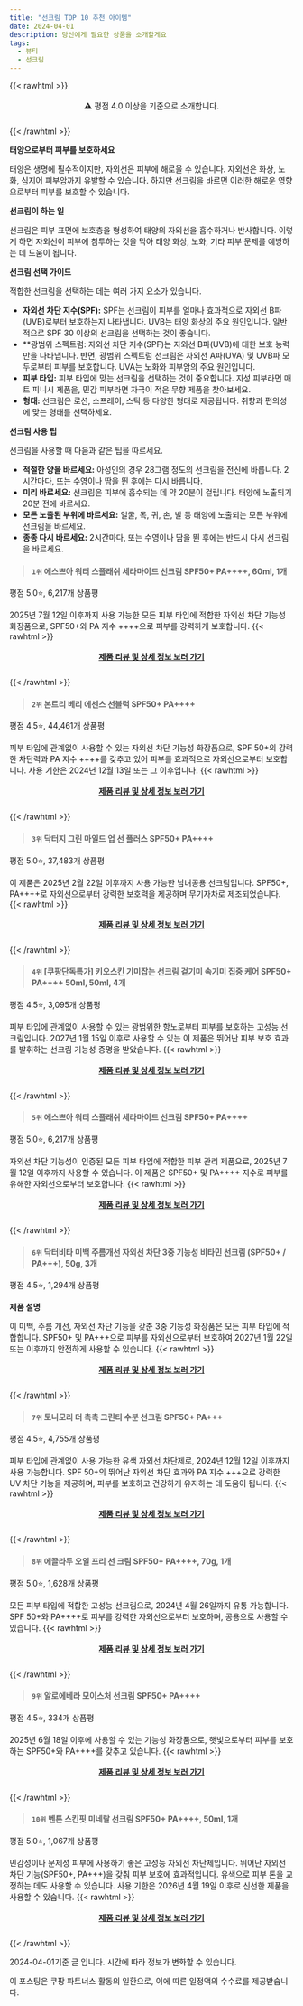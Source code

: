 ```yaml
---
title: "선크림 TOP 10 추천 아이템"
date: 2024-04-01
description: 당신에게 필요한 상품을 소개할게요
tags:
  - 뷰티
  - 선크림
---
```

{{< rawhtml >}}<div class="toc" style="text-align: center; height: 50px; line-height: 2;">  <p>⚠️ 평점 4.0 이상을 기준으로 소개합니다.<br></p></div> {{< /rawhtml >}}

**태양으로부터 피부를 보호하세요**

태양은 생명에 필수적이지만, 자외선은 피부에 해로울 수 있습니다. 자외선은 화상, 노화, 심지어 피부암까지 유발할 수 있습니다. 하지만 선크림을 바르면 이러한 해로운 영향으로부터 피부를 보호할 수 있습니다.

**선크림이 하는 일**

선크림은 피부 표면에 보호층을 형성하여 태양의 자외선을 흡수하거나 반사합니다. 이렇게 하면 자외선이 피부에 침투하는 것을 막아 태양 화상, 노화, 기타 피부 문제를 예방하는 데 도움이 됩니다.

**선크림 선택 가이드**

적합한 선크림을 선택하는 데는 여러 가지 요소가 있습니다.

* **자외선 차단 지수(SPF):** SPF는 선크림이 피부를 얼마나 효과적으로 자외선 B파(UVB)로부터 보호하는지 나타냅니다. UVB는 태양 화상의 주요 원인입니다. 일반적으로 SPF 30 이상의 선크림을 선택하는 것이 좋습니다.
* **광범위 스펙트럼: 자외선 차단 지수(SPF)는 자외선 B파(UVB)에 대한 보호 능력만을 나타냅니다. 반면, 광범위 스펙트럼 선크림은 자외선 A파(UVA) 및 UVB파 모두로부터 피부를 보호합니다. UVA는 노화와 피부암의 주요 원인입니다.
* **피부 타입:** 피부 타입에 맞는 선크림을 선택하는 것이 중요합니다. 지성 피부라면 매트 피니시 제품을, 민감 피부라면 자극이 적은 무향 제품을 찾아보세요.
* **형태:** 선크림은 로션, 스프레이, 스틱 등 다양한 형태로 제공됩니다. 취향과 편의성에 맞는 형태를 선택하세요.

**선크림 사용 팁**

선크림을 사용할 때 다음과 같은 팁을 따르세요.

* **적절한 양을 바르세요:** 아성인의 경우 28그램 정도의 선크림을 전신에 바릅니다. 2시간마다, 또는 수영이나 땀을 뛴 후에는 다시 바릅니다.
* **미리 바르세요:** 선크림은 피부에 흡수되는 데 약 20분이 걸립니다. 태양에 노출되기 20분 전에 바르세요.
* **모든 노출된 부위에 바르세요:** 얼굴, 목, 귀, 손, 발 등 태양에 노출되는 모든 부위에 선크림을 바르세요.
* **종종 다시 바르세요:** 2시간마다, 또는 수영이나 땀을 뛴 후에는 반드시 다시 선크림을 바르세요.


>#### `1위` 에스쁘아 워터 스플래쉬 세라마이드 선크림 SPF50+ PA++++, 60ml, 1개
평점 5.0⭐, 6,217개 상품평

2025년 7월 12일 이후까지 사용 가능한 모든 피부 타입에 적합한 자외선 차단 기능성 화장품으로, SPF50+와 PA 지수 ++++으로 피부를 강력하게 보호합니다.
{{< rawhtml >}}<div class="toc" style="text-align: center; height: 50px; line-height: 2;"><p><b><a href="https://link.coupang.com/re/AFFSDP?lptag=AF5033054&pageKey=7086181945&itemId=17646024182&vendorItemId=84811642454&traceid=V0-153-dfe2bf673063f32e&clickBeacon=7VYEE4vf7Zl6cgOM7VTkGA0wD31Bg4oXx28A90GPDbUwyszMNn6bOmvpVMnL_k1jC7Z6pNx6aov_QGP-3rxJTVp_hsIQxOyKwkkoTQ-590NgiWH3o-P8-8GGDPV-vCBgf5p9G5yc0E1D8DdhK89KozkJ9RvH5b8v-yYEyLdOuVLu00lBnS8ZTirybCKtbn3Aetzj2tfq7talTADCYtNi2YhQ6X2E3dEN6Ew9Wicu7l5m9FgoewJ3NR-HwTw4EkZvqiJlPh7QubHid0KokWNZZ8zA62_ADf0FuZhnamQ0DLOH8-BBntsR-3OE6oV6Ll3PWSgPruFWOz5Igoi9iQfn9i8BthZAV5goMGxddqDXBfoC1CWnoyJPfNkD4sERI5xBuhxaTsTvR3Fi69kmlnGKqicqPuSK9XBcPDBktmf4mD4uDM-_p14V6AgJNDdjhyEnAf_FfJQRb7g9zhKSfZldFDMYnlwzAGwuROWeEpy4vqnALxUUnuI0nrv751ydCJvQG65djrG1L5FjrVqdGSKh0bMJXGt_aVtSHv0X2fluqRSh1nYClFpCCcKr00WRCWVcJsdNmpyKrFMHlNG8LvaUbaZfq27CSZflmghqaj15Vgewvga5xHDPZ3FrCVsVwzucukJOqctUg0B_kzpHdyhGuLe01apCO5CpsCfJpF5bpmIuWOsuZX2rgcVNh6k78UvXd3k2Fg43T9ufQwKoJL8_2n7P4Zfe4RvUZ7NWQdKQHh2aP3IoUSHEdZHq7I23Yg3EVe2Q6sNBAiDPznZh2KIYvdAkebawut9st3nLUR7V7fC3EkREuQWiSbcA9EnyOs2n2eWXCrLa5RvU1H2MrmGF60kQjYTfgXCxxfiSwyyq5IP5M11MVHWNqzPGZnn-D-wl1UtjPUPEA2u9BIOT0h4unf9JNjrBh1P9wpY_nIPxZw%3D%3D&requestid=20240401145936129026876013&token=31850C%7CMIXED">제품 리뷰 및 상세 정보 보러 가기</a></b><br></p> </div>{{< /rawhtml >}}

>#### `2위` 본트리 베리 에센스 선블럭 SPF50+ PA++++
평점 4.5⭐, 44,461개 상품평

피부 타입에 관계없이 사용할 수 있는 자외선 차단 기능성 화장품으로, SPF 50+의 강력한 차단력과 PA 지수 ++++를 갖추고 있어 피부를 효과적으로 자외선으로부터 보호합니다. 사용 기한은 2024년 12월 13일 또는 그 이후입니다.
{{< rawhtml >}}<div class="toc" style="text-align: center; height: 50px; line-height: 2;"><p><b><a href="https://link.coupang.com/re/AFFSDP?lptag=AF5033054&pageKey=4583248357&itemId=5620780687&vendorItemId=4498803481&traceid=V0-153-f2c54a3b2bfa9fa5&requestid=20240401145936129026876013&token=31850C%7CMIXED">제품 리뷰 및 상세 정보 보러 가기</a></b><br></p> </div>{{< /rawhtml >}}

>#### `3위` 닥터지 그린 마일드 업 선 플러스 SPF50+ PA++++
평점 5.0⭐, 37,483개 상품평

이 제품은 2025년 2월 22일 이후까지 사용 가능한 남녀공용 선크림입니다. SPF50+, PA++++로 자외선으로부터 강력한 보호력을 제공하며 무기자차로 제조되었습니다.
{{< rawhtml >}}<div class="toc" style="text-align: center; height: 50px; line-height: 2;"><p><b><a href="https://link.coupang.com/re/AFFSDP?lptag=AF5033054&pageKey=1473062788&itemId=19169252950&vendorItemId=80265071820&traceid=V0-153-5a1b62ab65affc8a&requestid=20240401145936129026876013&token=31850C%7CMIXED">제품 리뷰 및 상세 정보 보러 가기</a></b><br></p> </div>{{< /rawhtml >}}

>#### `4위` [쿠팡단독특가] 키오스킨 기미잡는 선크림 겉기미 속기미 집중 케어 SPF50+ PA++++ 50ml, 50ml, 4개
평점 4.5⭐, 3,095개 상품평

피부 타입에 관계없이 사용할 수 있는 광범위한 항노로부터 피부를 보호하는 고성능 선크림입니다. 2027년 1월 15일 이후로 사용할 수 있는 이 제품은 뛰어난 피부 보호 효과를 발휘하는 선크림 기능성 증명을 받았습니다.
{{< rawhtml >}}<div class="toc" style="text-align: center; height: 50px; line-height: 2;"><p><b><a href="https://link.coupang.com/re/AFFSDP?lptag=AF5033054&pageKey=6220984702&itemId=14121086666&vendorItemId=81368004039&traceid=V0-153-4070d7fc5e36d0f0&clickBeacon=UMPf6UIh1goYKnIiUFBZJZt2WchRZB5xt0ErFrn9s1XmZ_s9x1p7GdbuTBMjF4F7q7TP1SJ_5Cq0-YnRUyKZcCmM4b7gOTT_W5RR_g8f8J8zO5-DZuNYNDIU5jj6WTgiyDAxZpbUdVPe93owrNdcX5Kr3naTqz_iYHNogwp6jnMspuP_vS1u_VogZ_VJ07dZTk-daTdfKn6sOE-LqqGa-XCYSra8ClMVp0rQbTtMQepwn1ELJK6OaJmIuNgBkdanSw0qhffY_ZrI7tNyXvp-PjsMhvsL7I2BL-cYQ-gyyZkve_hwT5t-67Xg8B47V4c2FsgahTL0pwpEjrTqDHK5gEI8ndHhBAU-KURlmSXtq3U5o6D75rrmSI0T8CUGidd3epMA8DwNluGPMmKNoSNXwFALIVfdU8ukn3YDe4-1v5_N4J5O6-UOCFBDp2v3vItHO4t2xCZ-m7bgbNPw6ydZEIib01_Qjp20mlMacZfvGtPkNhdeYZPAG2yu9yzBNN8qfARv98ZpZzvSUk3JPOnNHS6np74BgrVWQxKO588weQeFLo9UOipr_2FqqVUdio3Nqt0hC83E6JgqldgNGVul31HCeRvCYnEW_Lx1ER3-RxzLFUpOMPS5WR5UGOngG8UWJZUR2yxdpugK17gyGPlJTKAW8Mhksx4_5vPvk5lFW4i8CFZevwAXICU0izwesvfA_81MboAQyuyxXlQ270VyXOhaR5gGMEfMEPtasK65UrXU0gcWpQz4aVpo353CKWmFMlVdjeCdLSURIroJ18wY69ZYTvRcGIzvLoqSe5bQVwPiYOJ17kVX4lRThHllz9gtmLkCiD5STdYTmvomltvOKYYMB5THdJusMkt8SH4XN8wR1gB4GBoN3ZU8TYwQrZ8Zi-zzMFBmahphDtSfsIriImSyiD52VBnfCmDJpFaG0L_DpA%3D%3D&requestid=20240401145936129026876013&token=31850C%7CMIXED">제품 리뷰 및 상세 정보 보러 가기</a></b><br></p> </div>{{< /rawhtml >}}

>#### `5위` 에스쁘아 워터 스플래쉬 세라마이드 선크림 SPF50+ PA++++
평점 5.0⭐, 6,217개 상품평

자외선 차단 기능성이 인증된 모든 피부 타입에 적합한 피부 관리 제품으로, 2025년 7월 12일 이후까지 사용할 수 있습니다. 이 제품은 SPF50+ 및 PA++++ 지수로 피부를 유해한 자외선으로부터 보호합니다.
{{< rawhtml >}}<div class="toc" style="text-align: center; height: 50px; line-height: 2;"><p><b><a href="https://link.coupang.com/re/AFFSDP?lptag=AF5033054&pageKey=7086181945&itemId=17646024182&vendorItemId=84811642454&traceid=V0-153-dfe2bf673063f32e&requestid=20240401145936129026876013&token=31850C%7CMIXED">제품 리뷰 및 상세 정보 보러 가기</a></b><br></p> </div>{{< /rawhtml >}}

>#### `6위` 닥터비타 미백 주름개선 자외선 차단 3중 기능성 비타민 선크림 (SPF50+ / PA+++), 50g, 3개
평점 4.5⭐, 1,294개 상품평

**제품 설명**

이 미백, 주름 개선, 자외선 차단 기능을 갖춘 3중 기능성 화장품은 모든 피부 타입에 적합합니다. SPF50+ 및 PA+++으로 피부를 자외선으로부터 보호하여 2027년 1월 22일 또는 이후까지 안전하게 사용할 수 있습니다.
{{< rawhtml >}}<div class="toc" style="text-align: center; height: 50px; line-height: 2;"><p><b><a href="https://link.coupang.com/re/AFFSDP?lptag=AF5033054&pageKey=7325625559&itemId=18797139575&vendorItemId=81732547452&traceid=V0-153-64514c46aa994725&clickBeacon=DduAN74jGpiffZl4DZ7iefi-MPQP-U-F3neACsPRjfQEn9FAXcFrzOBBg7JdK2nPghN3rCwYahFuBE2LsExTJnpbTdwh3ToqxxDQ-xYUfHZsTqd7f5agvnfT3Gd7Pk4sWmRm9mIu_MY1tpYrUveosBzZcY9h3vp6iBYOqBmNo3SjgsKnNUVyDXx5mElyuAuCMlKEilNcNXaG3nxMWZW062BDJVXK9Qv_9e80yBmxx_k2PhK-e-rV4g44xhPK1M9KuLk_0RgZ1JUDv7ui4yHpTMyzX8yvUL37tXZfbT-_uOqIOHymod3sUNvq8FBAdRC7y7nHW_S-8ZM6FLzapMR4qE1kScBmD75cs_yyaPOgtzXkyz7iqc-TbokcZTJhsGzsV4_IblvUrsUFSn0XfRq78QOrJC868zWXY4NpUcZGuuOVgQhBGbq7mGPCmwOWrEnKgr2HHyIDRW6z42vPpRvCtYlesbfmdVGfi8qaJ58mtbo8XuTCMLKPj_-juLlCXieZqu8mFToLfTlJKZVrHqM3VgkBt_QqA-heP8BjKQIWCyIIQvZN8_iPqBm0PurP14RGHsTbz1vJ3U4_XN8eA4cLepHxE9sSMDeJHG99MKW0LjucNAytmiPEgizH2L9hgVDWpyN1VV6oMy6kkEWVrGk7_rDHmLqnF0NDlkYu1WgUwilLC-guvBSFeYVs6pkR1RHxSlWJK8JTlR3yUeB2AEQf4fEQCkHkiOF0SMCKHy_IZmq40Pa2WgXGFz-T-H2c-9veX9zwQnjScMtXrt6rIl0WtmbLZJDNKaCzQU-LWBdFzSN3LC_ZYMem-FSPTsXyUxMo_WJ-AYDkM9EM76Iqpg79CVRBvxliiPwu9AAM0LxgvPGYWlg0uy-O4WROgNvvagjbMdJbQPqwZIJd19Ejzqvb9rv21g7hTCcDgu0MpNxSwdokMw%3D%3D&requestid=20240401145936129026876013&token=31850C%7CMIXED">제품 리뷰 및 상세 정보 보러 가기</a></b><br></p> </div>{{< /rawhtml >}}

>#### `7위` 토니모리 더 촉촉 그린티 수분 선크림 SPF50+ PA+++
평점 4.5⭐, 4,755개 상품평

피부 타입에 관계없이 사용 가능한 유색 자외선 차단제로, 2024년 12월 12일 이후까지 사용 가능합니다. SPF 50+의 뛰어난 자외선 차단 효과와 PA 지수 +++으로 강력한 UV 차단 기능을 제공하며, 피부를 보호하고 건강하게 유지하는 데 도움이 됩니다.
{{< rawhtml >}}<div class="toc" style="text-align: center; height: 50px; line-height: 2;"><p><b><a href="https://link.coupang.com/re/AFFSDP?lptag=AF5033054&pageKey=5774176841&itemId=9820108377&vendorItemId=77103637248&traceid=V0-153-fdb75391b278752c&requestid=20240401145936129026876013&token=31850C%7CMIXED">제품 리뷰 및 상세 정보 보러 가기</a></b><br></p> </div>{{< /rawhtml >}}

>#### `8위` 에끌라두 오일 프리 선 크림 SPF50+ PA++++, 70g, 1개
평점 5.0⭐, 1,628개 상품평

모든 피부 타입에 적합한 고성능 선크림으로, 2024년 4월 26일까지 유통 가능합니다. SPF 50+와 PA++++로 피부를 강력한 자외선으로부터 보호하며, 공용으로 사용할 수 있습니다.
{{< rawhtml >}}<div class="toc" style="text-align: center; height: 50px; line-height: 2;"><p><b><a href="https://link.coupang.com/re/AFFSDP?lptag=AF5033054&pageKey=1418740988&itemId=2456254527&vendorItemId=84689605468&traceid=V0-153-1f66c66058c76b9d&clickBeacon=kBVZ3HUZPTZPRKPikISHsL_N6qX_NYXG4TKbiTDZQKoh2F6AS13yhsRLmrqoP_rE2I7-HpL1HCqFuWUpWbMfkB80EjHtlBV6wIykHF2q16XHvOczcQC2BvU-7tK2T8DlPkn4a-dlgDj_uqmmaUPRRQH4kio-WiUnflTsK23q9ME0ineEPj4aYGrVL9RiioxUT2AdbYfHMz2Quy7E4hZkzU8BXfQOJ-DqN2pgYCvpMzDcT29I0pG4IWdkNiBRKhdmALo1cagWBwzweGHIFoyglhiF53x5tvTLPxgoYPwcj112E_50e3FbyxLpNqUr8rNSTmhtUrA1TKbT_V0BgC21zo2KRX0wfRSvGl8My0yTe9goMRc6vUKqzp8mAtDO9XFdzLRJtnR7AtVscaxjFHSgRTCN_WXxlx8fCxoHFJzCs68LhSGoveiUTlx9f2ci6CL1OXoydNMlouoD9TjDp9euhldr2y69BttYFdvMOACBHvPCkni-MeSROl4YOILz8OpiRRUXxN6NUYZK4regtoSuIzswc3RENwwZm3zMK4SIz9DeUBBv6ZRAc2mFU0tYMJzEo3viAhVzP7hpCE04UDShjXR107oS9qNTDiSxrQrK8THuXHGu9VBf9TCaFf4V6Brbq-Dl82FDK5oDoWnfpRh2Z8lg-mzV00jKjb9FSqEQJGnj2euGi5GwPdganaDSx3kOi4nl-u53LWFyaLC_UR3Gdl7qGohplCPYP6jt0enNJwXolzGmeLIjG1DZ1_V3TFuK953yK1rarLKXG4hwWGL6jkLCDah2TMmjFjT1fkatve_K1s9FyT4Ui-zHNsLbGwyewOh1IEsI9cenv6A1iU0wo3trp4GcwMA25ZBgDRsbt2pRb3bp76UWGMn_KqO_-7Ydebc6Osc44EBsqf1kFsXsjXqpqQac746CDS5zY6kXJcQ%3D&requestid=20240401145936129026876013&token=31850C%7CMIXED">제품 리뷰 및 상세 정보 보러 가기</a></b><br></p> </div>{{< /rawhtml >}}

>#### `9위` 알로에베라 모이스처 선크림 SPF50+ PA++++
평점 4.5⭐, 334개 상품평

2025년 6월 18일 이후에 사용할 수 있는 기능성 화장품으로, 햇빛으로부터 피부를 보호하는 SPF50+와 PA++++를 갖추고 있습니다.
{{< rawhtml >}}<div class="toc" style="text-align: center; height: 50px; line-height: 2;"><p><b><a href="https://link.coupang.com/re/AFFSDP?lptag=AF5033054&pageKey=7054610906&itemId=17475403901&vendorItemId=84643002623&traceid=V0-153-6cee53e1790975e0&requestid=20240401145936129026876013&token=31850C%7CMIXED">제품 리뷰 및 상세 정보 보러 가기</a></b><br></p> </div>{{< /rawhtml >}}

>#### `10위` 벤튼 스킨핏 미네랄 선크림 SPF50+ PA++++, 50ml, 1개
평점 5.0⭐, 1,067개 상품평

민감성이나 문제성 피부에 사용하기 좋은 고성능 자외선 차단제입니다. 뛰어난 자외선 차단 기능(SPF50+, PA+++)을 갖춰 피부 보호에 효과적입니다. 유색으로 피부 톤을 교정하는 데도 사용할 수 있습니다. 사용 기한은 2026년 4월 19일 이후로 신선한 제품을 사용할 수 있습니다.
{{< rawhtml >}}<div class="toc" style="text-align: center; height: 50px; line-height: 2;"><p><b><a href="https://link.coupang.com/re/AFFSDP?lptag=AF5033054&pageKey=6120264581&itemId=11596720934&vendorItemId=87223290520&traceid=V0-153-baf10737d7c20742&clickBeacon=YBz1qaqB-yaFLBEuYNiJcADp29X5LKgEFCSjDY3HOk0K_AS3WjnwArrVcbZJwH19D_qo39Pl8LoBPiCWsuIwcfiAWHQf_DbxisS0Vty6a1sraWjs_QODGdnCBxDw5oymWLfFkJyo_Zc99F40IXSzPiNmF-z6WgLtEXZcj4FfMx9s-esw3_4nFUAKRnEJ0r3P5xHiHT6y_AeBG2HatGfECEkkMHGli48tu55BKwzggn8EXhkFKd9tQBx_McPQwFErhUBS3bmwsUOuFAaMjPBZtZ8c24V6hneCw52Pqgd1muxW30yys39sKENGWxeV6_I704Bkz-UWmXDpKhbtiagTEPdOuzPYjBVuZcnVAhncLzyeRnNZGg-fLTRBNaufoKj1TBUG7qpNCmNQKwMaVmdlk791m_mRSYuRH9fvg78stLzsWlWjLhrJQklUP_I2ctR97eiX8VAQYYCqvrK7y3yVZKaQ32o_mwkyBcCZog1CBPhqJwsjJzaAx2qo2xcOcEVOJuWdNbaw3iYX2VGPSfH4B9OvDA1hn_rU7m53RNcjMQHkfxUpZwH4pZ8ZyF7i18GiuQTa8xc2DPKNtigDCHA65o3p3t5rPfCvYxRYo96lhenzZiqzzfFLL3ZfqZ6dAdL8tKUlPEixJQnhC0hPMcj0u_EfnwexIsKl-K6bGhgzwLJGRcUWNy6-r8v-m97y58VMtvSXEmHImmRTvopw6uOjzKuJscodOVkHne_JkitTxOtUzPjpTIwpxufg99VAnV1Xq9IOBJIhYgMzb-Cdp-IisL5EWswMxpet1WnpmAe2GEJ004FERikW98igW9-joYX2b9jFrTKA6qVevGkH8q_5iFFe5FyxXp8XofKEDIyT4lutQnRExdEpPthgHUa1VrcEsSvE9bJ19Vqw4QWxvjZIB7O-Bt9K5RYBwHcP5yK7__0%3D&requestid=20240401145936129026876013&token=31850C%7CMIXED">제품 리뷰 및 상세 정보 보러 가기</a></b><br></p> </div>{{< /rawhtml >}}


2024-04-01기준 글 입니다.
시간에 따라 정보가 변화할 수 있습니다.

이 포스팅은 쿠팡 파트너스 활동의 일환으로, 이에 따른 일정액의 수수료를 제공받습니다.